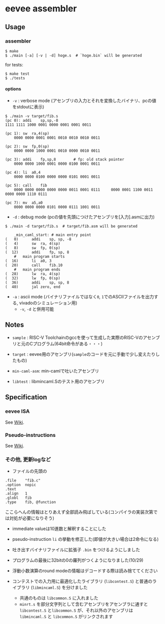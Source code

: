 # eevee assembler

## Usage

### assembler

    $ make
    $ ./main [-a] [-v | -d] hoge.s  # `hoge.bin` will be generated

for tests:

    $ make test
    $ ./tests

#### options

* `-v` : verbose mode (アセンブリの入力とそれを変換したバイナリ、pcの値をstdoutに表示)

```
$ ./main -v target/fib.s
(pc 0):	addi	sp,sp,-8
1111 1111 1000 0001 0000 0001 0001 0011

(pc 1):	sw	ra,4(sp)
    0000 0000 0001 0001 0010 0010 0010 0011

(pc 2):	sw	fp,0(sp)
    0000 0000 1000 0001 0010 0000 0010 0011

(pc 3):	addi	fp,sp,8        # fp: old stack pointer
    0000 0000 1000 0001 0000 0100 0001 0011

(pc 4):	li	a0,4
    0000 0000 0100 0000 0000 0101 0001 0011

(pc 5):	call	fib
    0000 0000 0000 0000 0000 0011 0001 0111     0000 0001 1100 0011 0000 0000 1110 0111

(pc 7):	mv	a5,a0
    0000 0000 0000 0101 0000 0111 1001 0011
```

* `-d` : debug mode (pcの値を先頭につけたアセンブリを[入力].asmに出力)

```
$ ./main -d target/fib.s  # target/fib.asm will be generated
```

```
	_min_caml_start: # main entry point
(   0)		addi	sp, sp, -8
(   4)		sw	ra, 4(sp)
(   8)		sw	fp, 0(sp)
(  12)		addi	fp, sp, 8
	#	main program starts
(  16)		li	a0, 3
(  20)		call	fib.10
	#	main program ends
(  28)		lw	ra, 4(sp)
(  32)		lw	fp, 0(sp)
(  36)		addi	sp, sp, 8
(  40)		jal	zero, end
```

* `-a` : ascii mode (バイナリファイルではなく`0`, `1`でのASCIIファイルを出力する, vivadoのシミュレーション用)
    * `-v`, `-d` と併用可能

## Notes
* `sample` : RISC-V Toolchainのgccを使って生成した実際のRISC-Vのアセンブリと元のCプログラム(64bit命令がある・・・)

* `target` : eevee用のアセンブリ(`sample`のコードを元に手動で少し変えたりしたもの)

* `min-caml-asm`: min-camlで吐いたアセンブリ

* `libtest` : libmincaml.Sのテスト用のアセンブリ

## Specification
### eevee ISA
See [Wiki](https://github.com/cpuex2018-5/eevee/wiki/eevee-ISA-extension).

### Pseudo-instructions
See [Wiki](https://github.com/cpuex2018-5/eevee/wiki/eevee-ISA-extension).

### その他, 更新logなど
* ファイルの先頭の

```
.file    "fib.c"
.option  nopic
.text
.align   1
.globl   fib
.type    fib, @function
```

  ここらへんの情報はとりあえず全部読み飛ばしている(コンパイラの実装次第では対処が必要になりそう)

* immediate valueは10進数と解釈することにした

* pseudo-instruction `li` の挙動を修正した(即値が大きい場合は2命令になる)

* 吐き出すバイナリファイルに拡張子 `.bin` をつけるようにしました

* プログラムの最後に32bitの0の羅列がつくようになりました(10/29)

* 浮動小数演算のround modeの情報はデコードする際は読み捨ててください

* コンテストでの入力用に最適化したライブラリ (`libcontest.S`) と普通のライブラリ (`libmincaml.S`) を分けました
    * 共通のものは `libcommon.S` に入れました
    * `minrt.s` を部分文字列として含むアセンブリをアセンブラに通すと`libcontest.S` と`libcommon.S` が、それ以外のアセンブリは `libmincaml.S` と `libcommon.S` がリンクされます
